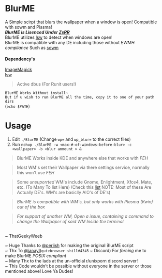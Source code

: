 # BlurME
A Simple scirpt that blurs the wallpaper when a window is open! Compatible with sowm and Plasma!
\
***BlurME is Lisenced Under [ZsRR](https://github.com/ssfgames13/ZsRR-License)***
\
BlurME utilizes [lsw](https://tools.suckless.org/x/lsw/) to detect when windows are open!
\
BlurME is compatible with any DE including those without *EWMH compliance* Such as [sowm](https://github.com/dylanaraps/sowm)
#### Dependency's 
[ImageMagick](dependency)
\
[lsw](https://tools.suckless.org/x/lsw/)
> Active dbus (For Runit users!)

`BlurME Works Without install~`\
`But if u wish to run BlurME all the time, copy it to one of your path dirs` 
\
(```echo $PATH```)
# Usage
1. Edit `./BlurME` (Change `wp=` and `wp_blur=` to the correct files)
2. Run `nohup ./BlurME -w <max-#-of-windows-before-blur> -c <wallpaper> -b <blur ammount > &` 

> BlurME Works inside KDE and anywhere else that works with *FEH*

> Most WM's set their Wallpaper via there settings service, normally this won't use *FEH*

> Some *unsuporrted* WM's include Gnome, Enlightment, Xfce4, Mate, etc. (To Many To list Here) (Check this [list](https://wiki.archlinux.org/index.php/window_manager#Overview) NOTE: Most of these Are Actually DE's. WM's are basiclly AIO's of DE's)

> *BlurME is compatible with WM's, but only works with Plasma (Kwin) out of the box* 

> *For support of another WM, Open a issue, containing a command to change the Wallpaper of said WM Inside the terminal*

\
~ ThatGeekyWeeb
<!-- Wow You're Reading the code for my README! Shoutout to you dude! -->
~ Huge Thanks to [@periish](https://github.com/periish/) for making the original BlurME script
\
~ Thx To [@ianayl](https://github.com/ianayl)(`qutebrowser shill#4345` ~ Discord) For *forcing* me to make BlurME *POSIX compliant*
\
~ Many Thx to the lads at the un-official r/unixporn discord server!
\
~ This Code wouldn't be possible without everyone in the server or those mentioned above! Love Ya Dudes!

